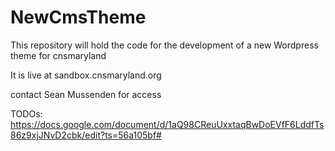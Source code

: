 # NewCmsTheme

This repository will hold the code for the development of a new Wordpress theme for cnsmaryland

It is live at sandbox.cnsmaryland.org 

contact Sean Mussenden for access

TODOs:
https://docs.google.com/document/d/1aQ98CReuUxxtaqBwDoEVfF6LddfTs86z9xjJNvD2cbk/edit?ts=56a105bf#
